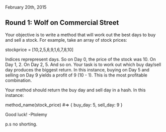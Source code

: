 February 20th, 2015

## Round 1: Wolf on Commercial Street 

Your objective is to write a method that will work out the best days to buy and sell a stock. For example, take an array of stock prices:

stockprice = [10,2,5,8,9,1,6,7,8,10]

Indices reprepresent days. So on Day 0, the price of the stock was 10. On Day 1, 2. On Day 2, 5. And so on. Your task is to work out which buy day/sell day produces the biggest return. In this instance, buying on Day 5 and selling on Day 9 yields a profit of 9 (10 - 1). This is the most profitable combination. 

Your method should return the buy day and sell day in a hash. In this instance: 

method_name(stock_price) #=> { buy_day: 5, sell_day: 9 }

Good luck!
-Ptolemy

p.s no shorting.
